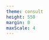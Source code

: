 ```yaml
---
theme: consult
height: 550
margin: 0
maxScale: 4
---
```

<!-- slide template="[[gym-rest]]" -->

<audio data-autoplay src="https://www.soundjay.com/buttons/beep-07a.mp3"/>

::: title
## Rest
:::

::: instruction

![](https://c.tenor.com/FxCJGKCeVBIAAAAC/take-a-break-break.gif)<!-- element style="width:500px;object-fit:contain" -->

:::


